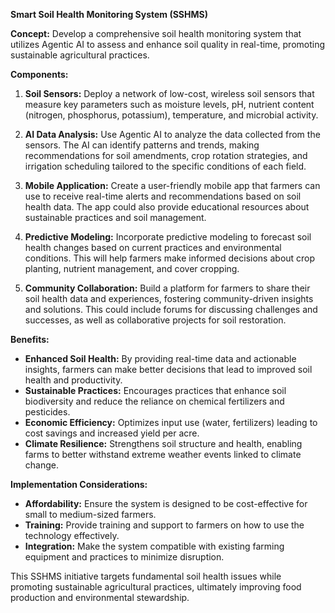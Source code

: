 **Smart Soil Health Monitoring System (SSHMS)**

**Concept:** Develop a comprehensive soil health monitoring system that utilizes Agentic AI to assess and enhance soil quality in real-time, promoting sustainable agricultural practices. 

**Components:**
1. **Soil Sensors:** Deploy a network of low-cost, wireless soil sensors that measure key parameters such as moisture levels, pH, nutrient content (nitrogen, phosphorus, potassium), temperature, and microbial activity.

2. **AI Data Analysis:** Use Agentic AI to analyze the data collected from the sensors. The AI can identify patterns and trends, making recommendations for soil amendments, crop rotation strategies, and irrigation scheduling tailored to the specific conditions of each field.

3. **Mobile Application:** Create a user-friendly mobile app that farmers can use to receive real-time alerts and recommendations based on soil health data. The app could also provide educational resources about sustainable practices and soil management.

4. **Predictive Modeling:** Incorporate predictive modeling to forecast soil health changes based on current practices and environmental conditions. This will help farmers make informed decisions about crop planting, nutrient management, and cover cropping.

5. **Community Collaboration:** Build a platform for farmers to share their soil health data and experiences, fostering community-driven insights and solutions. This could include forums for discussing challenges and successes, as well as collaborative projects for soil restoration.

**Benefits:**
- **Enhanced Soil Health:** By providing real-time data and actionable insights, farmers can make better decisions that lead to improved soil health and productivity.
- **Sustainable Practices:** Encourages practices that enhance soil biodiversity and reduce the reliance on chemical fertilizers and pesticides.
- **Economic Efficiency:** Optimizes input use (water, fertilizers) leading to cost savings and increased yield per acre.
- **Climate Resilience:** Strengthens soil structure and health, enabling farms to better withstand extreme weather events linked to climate change.

**Implementation Considerations:**
- **Affordability:** Ensure the system is designed to be cost-effective for small to medium-sized farmers.
- **Training:** Provide training and support to farmers on how to use the technology effectively.
- **Integration:** Make the system compatible with existing farming equipment and practices to minimize disruption. 

This SSHMS initiative targets fundamental soil health issues while promoting sustainable agricultural practices, ultimately improving food production and environmental stewardship.